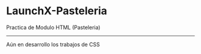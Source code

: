 # LaunchX-Pasteleria
Practica de Modulo HTML (Pasteleria)
<hr>
Aún en desarrollo los trabajos de CSS

